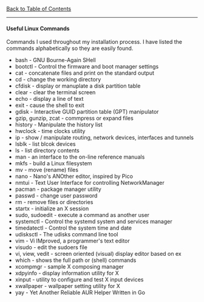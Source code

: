 [Back to Table of Contents](../README.md)
***

#### Useful Linux Commands
Commands I used throughout my installation process.  I have listed the commands
alphabetically so they are easily found.

* bash - GNU Bourne-Again SHell 
* bootctl - Control the firmware and boot manager settings
* cat - concatenate files and print on the standard output
* cd - change the working directory
* cfdisk - display or manuplate a disk partition table
* clear - clear the terminal screen  
* echo - display a line of text
* exit - cause the shell to exit
* gdisk - Interactive GUID partition table (GPT) manipulator
* gzip, gunzip, zcat - commpress or expand files
* history - Manipulate the history list 
* hwclock - time clocks utility
* ip - show / manipulate routing, network devices, interfaces and tunnels
* lsblk - list blcok devices
* ls - list directory contents
* man - an interface to the on-line reference manuals
* mkfs - build a Linux filesystem
* mv - move (rename) files
* nano - Nano's ANOther editor, inspired by Pico
* nmtui - Text User Interface for controlling NetworkManager
* pacman - package manager utility
* passwd - change user password 
* rm - remove files or directories
* startx - initialize an X session
* sudo, sudoedit  - execute a command as another user
* systemctl - Control the systemd system and services manager
* timedatectl - Control the system time and date
* udisksctl - The udisks command line tool
* vim - Vi IMproved, a programmer's text editor
* visudo - edit the sudoers file
* vi, view, vedit - screen oriented (visual) display editor based on ex 
* which - shows the full path or (shell) commands
* xcompmgr - sample X composing manager 
* xdpyinfo - display information utility for X
* xinput - utility to configure and test X input devices
* xwallpaper - wallpaper setting utility for X 
* yay - Yet Another Reliable AUR Helper Written in Go
